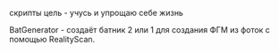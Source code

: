 скрипты
цель - учусь и упрощаю себе жизнь

BatGenerator - создаёт батник 2 или 1 для создания ФГМ из фоток с помощью RealityScan. 
